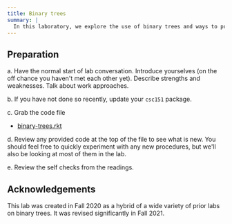 ```yaml
---
title: Binary trees
summary: |
  In this laboratory, we explore the use of binary trees and ways to process them.
---
```

## Preparation

a. Have the normal start of lab conversation.  Introduce yourselves (on the off chance you haven't met each other yet).  Describe strengths and weaknesses.  Talk about work approaches.  

b. If you have not done so recently, update your `csc151` package.

c. Grab the code file

* [binary-trees.rkt](../code/labs/binary-trees.rkt)

d. Review any provided code at the top of the file to see what is
new.  You should feel free to quickly experiment with any new
procedures, but we'll also be looking at most of them in the lab.

e. Review the self checks from the readings.

## Acknowledgements

This lab was created in Fall 2020 as a hybrid of a wide variety of prior labs on binary trees.
It was revised significantly in Fall 2021.
